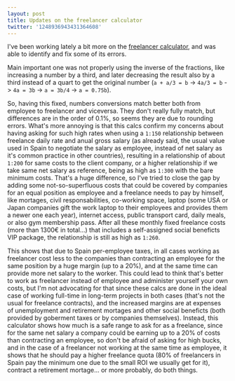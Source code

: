 ```yaml
---
layout: post
title: Updates on the freelancer calculator
twitter: '1248936943431364608'
---
```


I've been working lately a bit more on the
[freelancer calculator](2020-03-30-Freelancer-calculator.md), and was able to
identify and fix some of its errors.

Main important one was not properly using the inverse of the fractions, like
increasing a number by a third, and later decreasing the result also by a third
instead of a quart to get the original number (`a + a/3 = b` -> `4a/3 = b` ->
`4a = 3b` -> `a = 3b/4` -> `a = 0.75b`).

So, having this fixed, numbers conversions match better both from employee to
freelancer and viceversa. They don't really fully match, but differences are in
the order of 0.1%, so seems they are due to rounding errors. What's more
annoying is that this calcs confirm my concerns about having asking for such
high rates when using a `1:150` relationship between freelance daily rate and
anual gross salary (as already said, the usual value used in Spain to negotiate
the salary as employee, instead of net salary as it's common practice in other
countries), resulting in a relationship of about `1:200` for same costs to the
client company, or a higher relationship if we take same net salary as
reference, being as high as `1:300` with the bare minimum costs. That's a huge
difference, so I've tried to close the gap by adding some not-so-superfluous
costs that could be covered by companies for an equal position as employee and a
freelance needs to pay by himself, like mortages, civil responsabilities,
co-working space, laptop (some USA or Japan companies gift the work laptop to
their employees and provides them a newer one each year), internet access,
public transport card, daily meals, or also gym membership pass. After all these
monthly fixed freelance costs (more than 1300€ in total...) that includes a
self-assigned social beneficts VIP package, the relationship is still as high as
`1:260`.

This shows that due to Spain per-employee taxes, in all cases working as
freelancer cost less to the companies than contracting an employee for the same
position by a huge margin (up to a 20%), and at the same time can provide more
net salary to the worker. This could lead to think that's better to work as
freelancer instead of employee and administer yourself your own costs, but I'm
not advocating for that since these calcs are done in the ideal case of working
full-time in long-term projects in both cases (that's not the usual for
freelance contracts), and the increased margins are at expenses of unemployment
and retirement mortages and other social beneficts (both provided by goberment
taxes or by companies themselves). Instead, this calculator shows how much is a
safe range to ask for as a freelance, since for the same net salary a company
could be earning up to a 20% of costs than contracting an employee, so don't be
afraid of asking for high bucks, and in the case of a freelancer not working at
the same time as employee, it shows that he should pay a higher freelance quota
(80% of freelancers in Spain pay the minimum one due to the small ROI we usually
get for it), contract a retirement mortage... or more probably, do both things.
